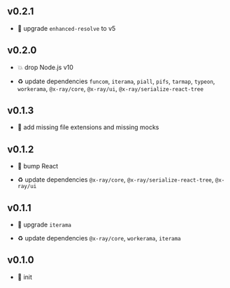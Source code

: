 ## v0.2.1

* 🐞 upgrade `enhanced-resolve` to v5

## v0.2.0

* 💥 drop Node.js v10

* ♻️ update dependencies `funcom`, `iterama`, `piall`, `pifs`, `tarmap`, `typeon`, `workerama`, `@x-ray/core`, `@x-ray/ui`, `@x-ray/serialize-react-tree`

## v0.1.3

* 🐞 add missing file extensions and missing mocks

## v0.1.2

* 🐞 bump React

* ♻️ update dependencies `@x-ray/core`, `@x-ray/serialize-react-tree`, `@x-ray/ui`

## v0.1.1

* 🐞 upgrade `iterama`

* ♻️ update dependencies `@x-ray/core`, `workerama`, `iterama`

## v0.1.0

* 🐣 init
